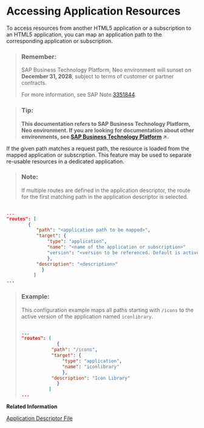 <!-- loio152cb759db2842db9851d404167d40bc -->

# Accessing Application Resources

To access resources from another HTML5 application or a subscription to an HTML5 application, you can map an application path to the corresponding application or subscription.

> ### Remember:  
> SAP Business Technology Platform, Neo environment will sunset on **December 31, 2028**, subject to terms of customer or partner contracts.
> 
> For more information, see SAP Note [3351844](https://launchpad.support.sap.com/#/notes/3351844).

> ### Tip:  
> **This documentation refers to SAP Business Technology Platform, Neo environment. If you are looking for documentation about other environments, see [SAP Business Technology Platform](https://help.sap.com/viewer/65de2977205c403bbc107264b8eccf4b/Cloud/en-US/6a2c1ab5a31b4ed9a2ce17a5329e1dd8.html "SAP Business Technology Platform (SAP BTP) is an integrated offering comprised of four technology portfolios: database and data management, application development and integration, analytics, and intelligent technologies. The platform offers users the ability to turn data into business value, compose end-to-end business processes, and build and extend SAP applications quickly.") :arrow_upper_right:.**

If the given path matches a request path, the resource is loaded from the mapped application or subscription. This feature may be used to separate re-usable resources in a dedicated application.

> ### Note:  
> If multiple routes are defined in the application descriptor, the route for the first matching path in the application descriptor is selected.

```json

...
"routes": [
        {
           "path": "<application path to be mapped>",
           "target": {
               "type": "application",
               "name": "<name of the application or subscription>"
               "version": "<version to be referenced. Default is active version>",
               },
           "description": "<description>"
             }
          ]
...

```

> ### Example:  
> This configuration example maps all paths starting with `/icons` to the active version of the application named `iconlibrary`.
> 
> ```json
> 
> ...
> "routes": [
>              {
>            "path": "/icons", 
>            "target": {
>                "type": "application",
>                "name": "iconlibrary"
>                },
>            "description": "Icon Library"
>              }
>           ]
> ...
> 
> ```

**Related Information**  


[Application Descriptor File](application-descriptor-file-aed1ffa.md "Using the application descriptor file you can configure the behavior of your HTML5 application.")

